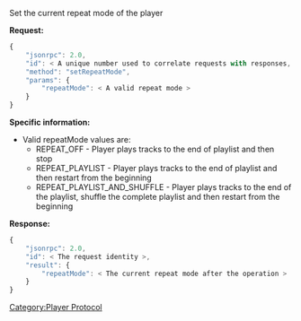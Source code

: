 Set the current repeat mode of the player

**Request:**

``` javascript
{
    "jsonrpc": 2.0,
    "id": < A unique number used to correlate requests with responses, see JSON-RPC specification for more information >,
    "method": "setRepeatMode",
    "params": {
        "repeatMode": < A valid repeat mode >
    }
}
```

**Specific information:**

  - Valid repeatMode values are:
      - REPEAT_OFF - Player plays tracks to the end of playlist and
        then stop
      - REPEAT_PLAYLIST - Player plays tracks to the end of playlist
        and then restart from the beginning
      - REPEAT_PLAYLIST_AND_SHUFFLE - Player plays tracks to the end
        of the playlist, shuffle the complete playlist and then restart
        from the beginning

**Response:**

``` javascript
{
    "jsonrpc": 2.0,
    "id": < The request identity >,
    "result": {
        "repeatMode": < The current repeat mode after the operation >
    }
}
```

[Category:Player Protocol](Category:Player_Protocol "wikilink")